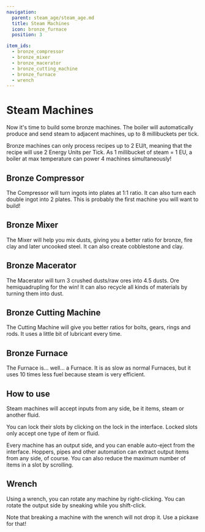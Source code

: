 ```yaml
---
navigation:
  parent: steam_age/steam_age.md
  title: Steam Machines
  icon: bronze_furnace
  position: 3

item_ids:
  - bronze_compressor
  - bronze_mixer
  - bronze_macerator
  - bronze_cutting_machine
  - bronze_furnace
  - wrench
---
```


# Steam Machines

Now it's time to build some bronze machines. The boiler will automatically produce and send steam to adjacent machines, up to 8 millibuckets per tick.

Bronze machines can only process recipes up to 2 EU/t, meaning that the recipe will use 2 Energy Units per Tick. As 1 millibucket of steam = 1 EU, a boiler at max temperature can power 4 machines simultaneously!

<Row>
  <Recipe id="modern_industrialization:steam_age/bronze/compressor_asbl" />
  <Recipe id="modern_industrialization:steam_age/bronze/mixer_asbl" />
  <Recipe id="modern_industrialization:steam_age/bronze/macerator_asbl" />
  <Recipe id="modern_industrialization:steam_age/bronze/cutting_machine_asbl" />
  <Recipe id="modern_industrialization:steam_age/bronze/furnace_asbl" />
</Row>

## Bronze Compressor

The Compressor will turn ingots into plates at 1:1 ratio. It can also turn each double ingot into 2 plates. This is probably the first machine you will want to build!

## Bronze Mixer

The Mixer will help you mix dusts, giving you a better ratio for bronze, fire clay and later uncooked steel. It can also create cobblestone and clay.

## Bronze Macerator

The Macerator will turn 3 crushed dusts/raw ores into 4.5 dusts. Ore hemiquadrupling for the win! It can also recycle all kinds of materials by turning them into dust.

## Bronze Cutting Machine

The Cutting Machine will give you better ratios for bolts, gears, rings and rods. It uses a little bit of lubricant every time.

## Bronze Furnace

The Furnace is... well... a Furnace. It is as slow as normal Furnaces, but it uses 10 times less fuel because steam is very efficient.

## How to use

Steam machines will accept inputs from any side, be it items, steam or another fluid.

You can lock their slots by clicking on the lock in the interface. Locked slots only accept one type of item or fluid.

Every machine has an output side, and you can enable auto-eject from the interface. Hoppers, pipes and other automation can extract output items from any side, of course. You can also reduce the maximum number of items in a slot by scrolling.

## Wrench

<Recipe id="modern_industrialization:tools/wrench" />

Using a wrench, you can rotate any machine by right-clicking. You can rotate the output side by sneaking while you shift-click.

Note that breaking a machine with the wrench will not drop it. Use a pickaxe for that!
